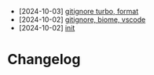- [2024-10-03] [gitignore turbo, format](https://github.com/RubricLab/blocks/commit/241a1d1ead5837caa43b6ead71d5640a653c50fa)
- [2024-10-02] [gitignore, biome, vscode](https://github.com/RubricLab/blocks/commit/02286ea402548a9fa94c4ae78face277c1d4e258)
- [2024-10-02] [init](https://github.com/RubricLab/blocks/commit/fe6c1d5f2d2293123f08c996f0c8a2f2dd4bda50)
# Changelog

